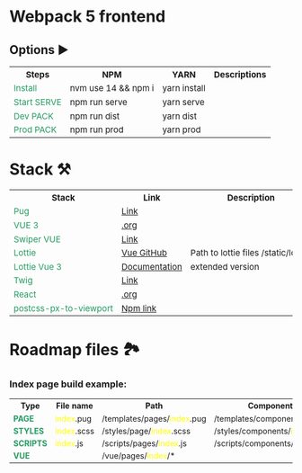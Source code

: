 # Webpack 5 frontend

## Options ▶

<table style="font-size: 15px;table-layout:fixed; white-space: nowrap;">
<style>td:nth-child(1) {color: #239b60}</style>
  <tr>
    <th>Steps</th>
    <th>NPM</th>
    <th>YARN</th>
    <th>Descriptions</th>
  </tr>
  <tr>
    <td>Install</td>
    <td>nvm use 14 && npm i</td>
    <td>yarn install</td>
		<td></td>
  </tr>
  <tr>
    <td>Start SERVE</td>
    <td>npm run serve</td>
    <td>yarn serve</td>
		<td></td>
  </tr>
  <tr>
    <td>Dev PACK</td>
    <td>npm run dist</td>
    <td>yarn dist</td>
		<td></td>
  </tr>
  <tr>
    <td>Prod PACK</td>
    <td>npm run prod</td>
    <td>yarn prod</td>
		<td></td>
  </tr>
</table>


# Stack ⚒️

<table style="font-size: 15px;table-layout:fixed; white-space: nowrap;">
<style>td:nth-child(1) {color: #239b60}</style>
  <tr>
    <th>Stack</th>
    <th>Link</th>
    <th>Description</th>
  </tr>
  <tr>
    <td>Pug</td>
    <td><a href="https://pugjs.org/api/getting-started.html">Link</a></td>
		<td></td>
  </tr>
  <tr>
    <td>VUE 3</td>
    <td><a href="https://vuejs.org/">.org</a></td>
		<td></td>
  </tr>
  <tr>
    <td>Swiper VUE</td>
    <td><a href="https://swiperjs.com/vue">Link</a></td>
  </tr>
  <tr>
    <td>Lottie</td>
    <td><a href="https://github.com/LottieFiles/lottie-vue">Vue GitHub</a></td>
		<td>Path to lottie files /static/lottie/</td>
  </tr>
  <tr>
    <td>Lottie Vue 3</td>
    <td><a href="https://vue3-lottie.vercel.app/guide.html">Documentation</a></td>
		<td>extended version</td>
  </tr>
  <tr>
    <td>Twig</td>
    <td><a href="https://twig.symfony.com/">Link</a></td>
		<td></td>
  </tr>
  <tr>
    <td>React</td>
    <td><a href="https://reactjs.org/docs/getting-started.html">.org</a></td>
		<td></td>
  </tr>
  <tr>
    <td>postcss-px-to-viewport</td>
    <td><a href="https://www.npmjs.com/package/postcss-px-to-viewport">Npm link</a></td>
		<td></td>
  </tr>
</table>

# Roadmap files 🏞
### Index page build example:

<table style="font-size: 14px;table-layout:fixed; white-space: nowrap;">
  <tr>
    <th>Type</th>
    <th>File name</th>
    <th>Path</th>
    <th>Components:</th>
  </tr>
  <tr>
  <tr>
    <td><b>PAGE</b></td>
    <td><span style="color: yellow">index</span>.pug</td>
    <td>/templates/pages/<span style="color: yellow">index</span>.pug</td>
    <td>/templates/components/<span style="color: yellow">index</span>/*</td>
  </tr>
  <tr>
    <td><b>STYLES</b></td>
    <td><span style="color: yellow">index</span>.scss</td>
    <td>/styles/page/<span style="color: yellow">index</span>.scss</td>
    <td>/styles/components/<span style="color: yellow">index</span>/*</td>
  </tr>
  <tr>
    <td><b>SCRIPTS</b></td>
    <td><span style="color: yellow">index</span>.js</td>
    <td>/scripts/pages/<span style="color: yellow">index</span>.js</td>
    <td>/scripts/components/<span style="color: yellow">index</span>/*</td>
  </tr>
  <tr>
    <td><b>VUE</b></td>
    <td></td>
    <td>/vue/pages/<span style="color: yellow">index</span>/*</td>
    <td></td>
  </tr>
</table>


<br><br>
<br><br>
<br><br>
<br><br>
<br><br>




